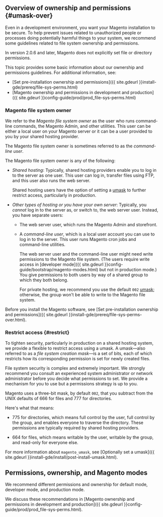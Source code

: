 <div markdown="1">

## Overview of ownership and permissions {#umask-over}
Even in a development environment, you want your Magento installation to be secure. To help prevent issues related to unauthorized people or processes doing potentially harmful things to your system, we recommend some guidelines related to file system ownership and permissions.

<div class="bs-callout bs-callout-info" id="info">
  <p>In version 2.0.6 and later, Magento does not explicitly set file or directory permissions.</p>
</div>

This topic provides some basic information about our ownership and permissions guidelines. For additional information, see:

*	[Set pre-installation ownership and permissions]({{ site.gdeurl }}install-gde/prereq/file-sys-perms.html)
*	[Magento ownership and permissions in development and production]({{ site.gdeurl }}config-guide/prod/prod_file-sys-perms.html)

### Magento file system owner
We refer to the *Magento file system owner* as the user who runs command-line commands, the Magento Admin, and other utilities. This user can be either a local user on your Magento server or it can be a user provided to you by your shared hosting provider.

<div class="bs-callout bs-callout-info" id="info">
  <p>The Magento file system owner is sometimes referred to as the <em>command-line user</em>.</p>
</div>

The Magento file system owner is any of the following:

*	*Shared hosting*: Typically, shared hosting providers enable you to log in to the server as one user. This user can log in, transfer files using FTP, and this user also runs the web server.

	Shared hosting users have the option of setting a [umask](#restrict) to further restrict access, particularly in production. 

*	*Other types of hosting or you have your own server*: Typically, you *cannot* log in to the server as, or switch to, the web server user. Instead, you have separate users:

	*	The web server user, which runs the Magento Admin and storefront. 

	*	A *command-line user*, which is a local user account you can use to log in to the server. This user runs Magento cron jobs and command-line utilities.

		The web server user and the command-line user might need write permissions to the Magento file system. (The users require write access in [developer mode]({{ site.gdeurl }}config-guide/bootstrap/magento-modes.html) but not in production mode.) You give permissions to both users by way of a shared group to which they both belong.

		For private hosting, we recommend you use the default `002` [umask](#restrict); otherwise, the group won't be able to write to the Magento file system.

Before you install the Magento software, see [Set pre-installation ownership and permissions]({{ site.gdeurl }}install-gde/prereq/file-sys-perms-over.html).

### Restrict access {#restrict}
To tighten security, particularly in production on a shared hosting system, we provide a flexible to restrict access using a umask. A umask&mdash;also referred to as a *file system creation mask*&mdash;is a set of bits, each of which restricts how its corresponding permission is set for newly created files.

<div class="bs-callout bs-callout-warning">
    <p>File system security is complex and extremely important. We strongly recommend you consult an experienced system administrator or network administrator before you decide what permissions to set. We provide a mechanism for you to use but a permissions strategy is up to you.</p>
</div>

Magento uses a three-bit mask, by default `002`, that you subtract from the UNIX defaults of 666 for files and 777 for directories. 

Here's what that means:

*	775 for directories, which means full control by the user, full control by the group, and enables everyone to traverse the directory. These permissions are typically required by shared hosting providers.

*	664 for files, which means writable by the user, writable by the group, and read-only for everyone else.

For more information about `magento_umask`, see [Optionally set a umask]({{ site.gdeurl }}install-gde/install/post-install-umask.html).

## Permissions, ownership, and Magento modes
We recommend different permissions and ownership for default mode, developer mode, and production mode.

We discuss these recommendations in [Magento ownership and permissions in development and production]({{ site.gdeurl }}config-guide/prod/prod_file-sys-perms.html).